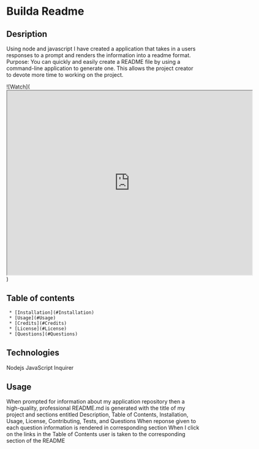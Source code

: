 # Builda Readme
  
  ## Desription 
   Using node and javascript I have created a application that takes in a users responses to a prompt and renders the information into a readme format.
   Purpose: You can quickly and easily create a README file by using a command-line application to generate one. This allows the project creator to devote more time to working on the project.

   ![Watch](<iframe src="https://drive.google.com/file/d/1uS4lkjESoIIllrdkgk79ek-SeYjLl3ya/preview" width="640" height="480"></iframe>)

  ## Table of contents
     * [Installation](#Installation)
     * [Usage](#Usage)
     * [Credits](#Credits)
     * [License](#License)
     * [Questions](#Questions)
  ## Technologies 
   Nodejs
   JavaScript
   Inquirer
  ## Usage 
   When prompted for information about my application repository then a high-quality, professional README.md is generated with the title of my project and sections entitled Description, Table of Contents, Installation, Usage, License, Contributing, Tests, and Questions
   When reponse given to each question information is rendered in corresponding section
   When I click on the links in the Table of Contents user is taken to the corresponding section of the README




